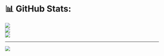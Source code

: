 # 📊 GitHub Stats:
![](https://github-readme-stats.vercel.app/api?username=TharunL06&theme=dark&hide_border=false&include_all_commits=false&count_private=false)<br/>
![](https://github-readme-streak-stats.herokuapp.com/?user=TharunL06&theme=dark&hide_border=false)<br/>
![](https://github-readme-stats.vercel.app/api/top-langs/?username=TharunL06&theme=dark&hide_border=false&include_all_commits=false&count_private=false&layout=compact)

---
[![](https://visitcount.itsvg.in/api?id=TharunL06&icon=0&color=0)](https://visitcount.itsvg.in)

<!-- Proudly created with GPRM ( https://gprm.itsvg.in ) -->
